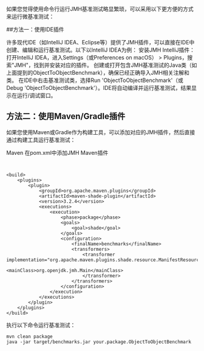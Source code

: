 
如果您觉得使用命令行运行JMH基准测试略显繁琐，可以采用以下更方便的方式来运行微基准测试：

##方法一：使用IDE插件

许多现代IDE（如IntelliJ IDEA、Eclipse等）提供了JMH插件，可以直接在IDE中创建、编辑和运行基准测试。以下以IntelliJ IDEA为例：
安装JMH IntelliJ插件：打开IntelliJ IDEA，进入Settings（或Preferences on macOS） > Plugins，搜索"JMH"，找到并安装对应的插件。
创建或打开包含JMH基准测试的Java类（如上面提到的ObjectToObjectBenchmark），确保已经正确导入JMH相关注解和类。
在IDE中右击基准测试类，选择Run 'ObjectToObjectBenchmark'（或Debug 'ObjectToObjectBenchmark'）。IDE将自动编译并运行基准测试，结果显示在运行/调试窗口。

## 方法二：使用Maven/Gradle插件
如果您使用Maven或Gradle作为构建工具，可以添加对应的JMH插件，然后直接通过构建工具运行基准测试：

Maven
在pom.xml中添加JMH Maven插件


```


<build>
    <plugins>
        <plugin>
            <groupId>org.apache.maven.plugins</groupId>
            <artifactId>maven-shade-plugin</artifactId>
            <version>3.2.4</version>
            <executions>
                <execution>
                    <phase>package</phase>
                    <goals>
                        <goal>shade</goal>
                    </goals>
                    <configuration>
                        <finalName>benchmarks</finalName>
                        <transformers>
                            <transformer implementation="org.apache.maven.plugins.shade.resource.ManifestResourceTransformer">
                                <mainClass>org.openjdk.jmh.Main</mainClass>
                            </transformer>
                        </transformers>
                    </configuration>
                </execution>
            </executions>
        </plugin>
    </plugins>
</build>

```

执行以下命令运行基准测试：
``` 
mvn clean package
java -jar target/benchmarks.jar your.package.ObjectToObjectBenchmark
```